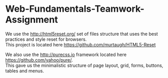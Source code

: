# Web-Fundamentals-Teamwork-Assignment  
We use the http://html5reset.org/ set of files structure that uses the best practices and style reset for browsers.  
This project is located here https://github.com/murtaugh/HTML5-Reset  
  
We also use the http://purecss.io framework located here https://github.com/yahoo/pure/.  
This gave us the minimalistic structure of page layout, grid, forms, buttons, tables and menus.
